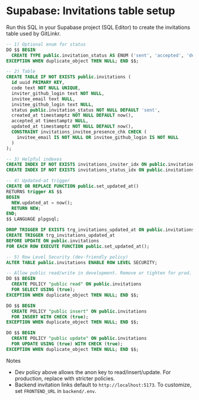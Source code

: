 # Supabase: Invitations table setup

Run this SQL in your Supabase project (SQL Editor) to create the invitations table used by GitLinkr.

```sql
-- 1) Optional enum for status
DO $$ BEGIN
  CREATE TYPE public.invitation_status AS ENUM ('sent', 'accepted', 'declined', 'expired');
EXCEPTION WHEN duplicate_object THEN NULL; END $$;

-- 2) Table
CREATE TABLE IF NOT EXISTS public.invitations (
  id uuid PRIMARY KEY,
  code text NOT NULL UNIQUE,
  inviter_github_login text NOT NULL,
  invitee_email text NULL,
  invitee_github_login text NULL,
  status public.invitation_status NOT NULL DEFAULT 'sent',
  created_at timestamptz NOT NULL DEFAULT now(),
  accepted_at timestamptz NULL,
  updated_at timestamptz NOT NULL DEFAULT now(),
  CONSTRAINT invitations_invitee_presence_chk CHECK (
    invitee_email IS NOT NULL OR invitee_github_login IS NOT NULL
  )
);

-- 3) Helpful indexes
CREATE INDEX IF NOT EXISTS invitations_inviter_idx ON public.invitations (inviter_github_login);
CREATE INDEX IF NOT EXISTS invitations_status_idx ON public.invitations (status);

-- 4) Updated-at trigger
CREATE OR REPLACE FUNCTION public.set_updated_at()
RETURNS trigger AS $$
BEGIN
  NEW.updated_at = now();
  RETURN NEW;
END;
$$ LANGUAGE plpgsql;

DROP TRIGGER IF EXISTS trg_invitations_updated_at ON public.invitations;
CREATE TRIGGER trg_invitations_updated_at
BEFORE UPDATE ON public.invitations
FOR EACH ROW EXECUTE FUNCTION public.set_updated_at();

-- 5) Row Level Security (dev-friendly policy)
ALTER TABLE public.invitations ENABLE ROW LEVEL SECURITY;

-- Allow public read/write in development. Remove or tighten for prod.
DO $$ BEGIN
  CREATE POLICY "public read" ON public.invitations
  FOR SELECT USING (true);
EXCEPTION WHEN duplicate_object THEN NULL; END $$;

DO $$ BEGIN
  CREATE POLICY "public insert" ON public.invitations
  FOR INSERT WITH CHECK (true);
EXCEPTION WHEN duplicate_object THEN NULL; END $$;

DO $$ BEGIN
  CREATE POLICY "public update" ON public.invitations
  FOR UPDATE USING (true) WITH CHECK (true);
EXCEPTION WHEN duplicate_object THEN NULL; END $$;
```

Notes
- Dev policy above allows the anon key to read/insert/update. For production, replace with stricter policies.
- Backend invitation links default to `http://localhost:5173`. To customize, set `FRONTEND_URL` in `backend/.env`.
